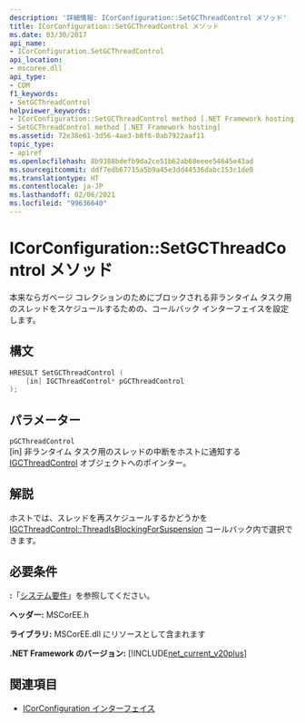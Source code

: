 ```yaml
---
description: '詳細情報: ICorConfiguration::SetGCThreadControl メソッド'
title: ICorConfiguration::SetGCThreadControl メソッド
ms.date: 03/30/2017
api_name:
- ICorConfiguration.SetGCThreadControl
api_location:
- mscoree.dll
api_type:
- COM
f1_keywords:
- SetGCThreadControl
helpviewer_keywords:
- ICorConfiguration::SetGCThreadControl method [.NET Framework hosting]
- SetGCThreadControl method [.NET Framework hosting]
ms.assetid: 72e38e61-3d56-4ae3-b8f6-0ab7922aaf11
topic_type:
- apiref
ms.openlocfilehash: 8b9388bdefb9da2ce51b62ab68eeee54645e43ad
ms.sourcegitcommit: ddf7edb67715a5b9a45e3dd44536dabc153c1de0
ms.translationtype: HT
ms.contentlocale: ja-JP
ms.lasthandoff: 02/06/2021
ms.locfileid: "99636640"
---
```

# <a name="icorconfigurationsetgcthreadcontrol-method"></a>ICorConfiguration::SetGCThreadControl メソッド

本来ならガベージ コレクションのためにブロックされる非ランタイム タスク用のスレッドをスケジュールするための、コールバック インターフェイスを設定します。  
  
## <a name="syntax"></a>構文  
  
```cpp  
HRESULT SetGCThreadControl (  
    [in] IGCThreadControl* pGCThreadControl  
);  
```  
  
## <a name="parameters"></a>パラメーター  

 `pGCThreadControl`  
 [in] 非ランタイム タスク用のスレッドの中断をホストに通知する [IGCThreadControl](igcthreadcontrol-interface.md) オブジェクトへのポインター。  
  
## <a name="remarks"></a>解説  

 ホストでは、スレッドを再スケジュールするかどうかを [IGCThreadControl::ThreadIsBlockingForSuspension](igcthreadcontrol-threadisblockingforsuspension-method.md) コールバック内で選択できます。  
  
## <a name="requirements"></a>必要条件  

 **:**「[システム要件](../../get-started/system-requirements.md)」を参照してください。  
  
 **ヘッダー:** MSCorEE.h  
  
 **ライブラリ:** MSCorEE.dll にリソースとして含まれます  
  
 **.NET Framework のバージョン:** [!INCLUDE[net_current_v20plus](../../../../includes/net-current-v20plus-md.md)]  
  
## <a name="see-also"></a>関連項目

- [ICorConfiguration インターフェイス](icorconfiguration-interface.md)
